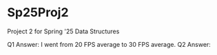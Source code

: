 # Sp25Proj2
Project 2 for Spring '25 Data Structures

Q1 Answer: I went from 20 FPS average to 30 FPS average.
Q2 Answer: 